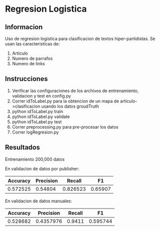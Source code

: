 # Regresion Logistica

## Informacion
Uso de regresion logistica para clasificacion de textos hiper-partidistas. 
Se usan las caracteristicas de:
1. Articulo
2. Numero de parrafos
3. Numero de links

## Instrucciones
1. Verificar las configuraciones de los archivos de entrenamiento, validacion y test en config.py
2. Correr idToLabel.py para la obtencion de un mapa de articulo->clasificacion usando los datos groudTruth
  1. python idToLabel.py train
  2. python idToLabel.py validate
  3. python idToLabel.py test
3. Correr preprocessing.py para pre-procesar los datos
4. Correr logRegresion.py

## Resultados
Entrenamiento 200,000 datos

En validacion de datos por publisher:

| Accuracy | Precision | Recall  | F1  |
|----------|-----------|---------|-----|
|0.572525|0.54804|0.826523|0.65907|

En validacion de datos manuales:

| Accuracy | Precision | Recall  | F1  |
|----------|-----------|---------|-----|
|0.528682|0.4357976|0.9411|0.595744|
